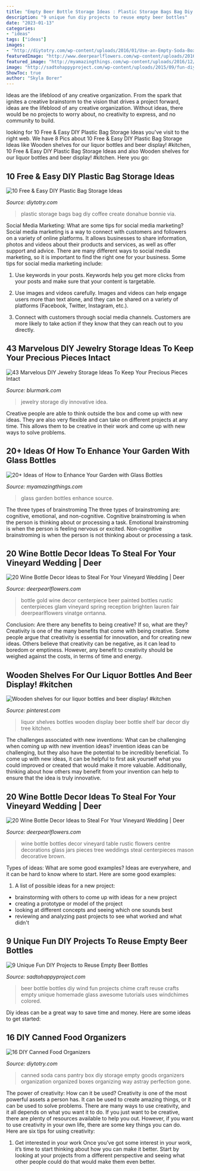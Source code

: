 ```yaml
---
title: "Empty Beer Bottle Storage Ideas : Plastic Storage Bags Bag Diy Coffee Create Donahue Bonnie Via"
description: "9 unique fun diy projects to reuse empty beer bottles"
date: "2023-01-13"
categories:
- "ideas"
tags: ["ideas"]
images:
- "http://diytotry.com/wp-content/uploads/2016/01/Use-an-Empty-Soda-Box-to-Store-Your-Cans.jpg"
featuredImage: "http://www.deerpearlflowers.com/wp-content/uploads/2016/05/vinatge-gold-beer-bottle-wedding-centerpiece.jpg"
featured_image: "http://myamazingthings.com/wp-content/uploads/2016/12/diy17.jpg"
image: "http://sadtohappyproject.com/wp-content/uploads/2015/09/fun-diy-projects23.jpg"
ShowToc: true
author: "Skyla Borer"
---
```



Ideas are the lifeblood of any creative organization. From the spark that ignites a creative brainstorm to the vision that drives a project forward, ideas are the lifeblood of any creative organization. Without ideas, there would be no projects to worry about, no creativity to express, and no community to build.

	

		
looking for 10 Free &amp; Easy DIY Plastic Bag Storage Ideas you've visit to the right web. We have 8 Pics about 10 Free &amp; Easy DIY Plastic Bag Storage Ideas like Wooden shelves for our liquor bottles and beer display! #kitchen, 10 Free &amp; Easy DIY Plastic Bag Storage Ideas and also Wooden shelves for our liquor bottles and beer display! #kitchen. Here you go:
		
    
## 10 Free &amp; Easy DIY Plastic Bag Storage Ideas

<img loading=lazy src="http://diytotry.com/wp-content/uploads/2018/01/Use-a-large-coffee-can-to-create-storage-for-your-plastic-bags.jpg" onerror="this.onerror=null;this.src='https://tse4.mm.bing.net/th?id=OIP.oFmfPWiv4QhWjXJWTYL-NAAAAA&amp;pid=15.1';" alt="10 Free &amp; Easy DIY Plastic Bag Storage Ideas">

_Source: diytotry.com_

>plastic storage bags bag diy coffee create donahue bonnie via. 

	

Social Media Marketing: What are some tips for social media marketing?
Social media marketing is a way to connect with customers and followers on a variety of online platforms. It allows businesses to share information, photos and videos about their products and services, as well as offer support and advice. There are many different ways to social media marketing, so it is important to find the right one for your business. Some tips for social media marketing include:
1. Use keywords in your posts. Keywords help you get more clicks from your posts and make sure that your content is targetable.

2. Use images and videos carefully. Images and videos can help engage users more than text alone, and they can be shared on a variety of platforms (Facebook, Twitter, Instagram, etc.).

3. Connect with customers through social media channels. Customers are more likely to take action if they know that they can reach out to you directly.

    
## 43 Marvelous DIY Jewelry Storage Ideas To Keep Your Precious Pieces Intact

<img loading=lazy src="http://www.blurmark.com/wp-content/uploads/2017/07/Innovative-Idea-For-Jewelry-Storage.jpg" onerror="this.onerror=null;this.src='https://tse4.mm.bing.net/th?id=OIP.6bmzjqoyVZEXkw8AB49NWAHaLQ&amp;pid=15.1';" alt="43 Marvelous DIY Jewelry Storage Ideas To Keep Your Precious Pieces Intact">

_Source: blurmark.com_

>jewelry storage diy innovative idea. 

	

Creative people are able to think outside the box and come up with new ideas. They are also very flexible and can take on different projects at any time. This allows them to be creative in their work and come up with new ways to solve problems.

    
## 20+ Ideas Of How To Enhance Your Garden With Glass Bottles

<img loading=lazy src="http://myamazingthings.com/wp-content/uploads/2016/12/diy17.jpg" onerror="this.onerror=null;this.src='https://tse3.mm.bing.net/th?id=OIP._CpPT8h_M3REKDGDekOCVAHaJ3&amp;pid=15.1';" alt="20+ Ideas of How to Enhance Your Garden with Glass Bottles">

_Source: myamazingthings.com_

>glass garden bottles enhance source. 

	

The three types of brainstroming
The three types of brainstroming are: cognitive, emotional, and non-cognitive. Cognitive brainstroming is when the person is thinking about or processing a task. Emotional brainstroming is when the person is feeling nervous or excited. Non-cognitive brainstroming is when the person is not thinking about or processing a task.

    
## 20 Wine Bottle Decor Ideas To Steal For Your Vineyard Wedding | Deer

<img loading=lazy src="http://www.deerpearlflowers.com/wp-content/uploads/2016/05/vinatge-gold-beer-bottle-wedding-centerpiece.jpg" onerror="this.onerror=null;this.src='https://tse2.mm.bing.net/th?id=OIP.v38W155v_aI3LR1GXLvMxwHaLH&amp;pid=15.1';" alt="20 Wine Bottle Decor Ideas to Steal For Your Vineyard Wedding | Deer">

_Source: deerpearlflowers.com_

>bottle gold wine decor centerpiece beer painted bottles rustic centerpieces glam vineyard spring reception brighten lauren fair deerpearlflowers vinatge orrtanna. 

	

Conclusion: Are there any benefits to being creative? If so, what are they?
Creativity is one of the many benefits that come with being creative. Some people argue that creativity is essential for innovation, and for creating new ideas. Others believe that creativity can be negative, as it can lead to boredom or emptiness. However, any benefit to creativity should be weighed against the costs, in terms of time and energy.

    
## Wooden Shelves For Our Liquor Bottles And Beer Display! #kitchen

<img loading=lazy src="https://i.pinimg.com/736x/09/77/a1/0977a146da968fcc3d4ef9cc98f7b80e--wooden-shelves-liquor-bottles.jpg" onerror="this.onerror=null;this.src='https://tse3.mm.bing.net/th?id=OIP.OGD4FwMki_0dPepZNwbCDQHaJR&amp;pid=15.1';" alt="Wooden shelves for our liquor bottles and beer display! #kitchen">

_Source: pinterest.com_

>liquor shelves bottles wooden display beer bottle shelf bar decor diy tree kitchen. 

	

The challenges associated with new inventions: What can be challenging when coming up with new invention ideas?
invention ideas can be challenging, but they also have the potential to be incredibly beneficial. To come up with new ideas, it can be helpful to first ask yourself what you could improved or created that would make it more valuable. Additionally, thinking about how others may benefit from your invention can help to ensure that the idea is truly innovative.

    
## 20 Wine Bottle Decor Ideas To Steal For Your Vineyard Wedding | Deer

<img loading=lazy src="https://www.deerpearlflowers.com/wp-content/uploads/2016/05/Brown-and-green-bottles-on-slabs-of-wooden-tree-stumps-as-table-centre-pieces-with-glass-jars-filled-with-wild-flowers-Image-by-LM-Weddings-Photography.jpg" onerror="this.onerror=null;this.src='https://tse2.mm.bing.net/th?id=OIP.rgLTbOn3HLlbATYM8FgHYwHaLH&amp;pid=15.1';" alt="20 Wine Bottle Decor Ideas to Steal For Your Vineyard Wedding | Deer">

_Source: deerpearlflowers.com_

>wine bottle bottles decor vineyard table rustic flowers centre decorations glass jars pieces tree weddings steal centerpieces mason decorative brown. 

	

Types of ideas: What are some good examples?
Ideas are everywhere, and it can be hard to know where to start. Here are some good examples:
1. A list of possible ideas for a new project: 
- brainstorming with others to come up with ideas for a new project 
- creating a prototype or model of the project 
- looking at different concepts and seeing which one sounds best 
- reviewing and analyzing past projects to see what worked and what didn't 

    
## 9 Unique Fun DIY Projects To Reuse Empty Beer Bottles

<img loading=lazy src="http://sadtohappyproject.com/wp-content/uploads/2015/09/fun-diy-projects23.jpg" onerror="this.onerror=null;this.src='https://tse4.mm.bing.net/th?id=OIP.ARUGXszjx4L-V-wt5gZwzgHaKW&amp;pid=15.1';" alt="9 Unique Fun DIY Projects to Reuse Empty Beer Bottles">

_Source: sadtohappyproject.com_

>beer bottle bottles diy wind fun projects chime craft reuse crafts empty unique homemade glass awesome tutorials uses windchimes colored. 

	

Diy ideas can be a great way to save time and money. Here are some ideas to get started: 

    
## 16 DIY Canned Food Organizers

<img loading=lazy src="http://diytotry.com/wp-content/uploads/2016/01/Use-an-Empty-Soda-Box-to-Store-Your-Cans.jpg" onerror="this.onerror=null;this.src='https://tse4.mm.bing.net/th?id=OIP._b3N8t-FJezgs3CX6nFkIQHaFj&amp;pid=15.1';" alt="16 DIY Canned Food Organizers">

_Source: diytotry.com_

>canned soda cans pantry box diy storage empty goods organizers organization organized boxes organizing way astray perfection gone. 

	

The power of creativity: How can it be used?
Creativity is one of the most powerful assets a person has. It can be used to create amazing things, or it can be used to solve problems. There are many ways to use creativity, and it all depends on what you want it to do. If you just want to be creative, there are plenty of resources available to help you out. However, if you want to use creativity in your own life, there are some key things you can do. Here are six tips for using creativity: 
1. Get interested in your work
Once you’ve got some interest in your work, it’s time to start thinking about how you can make it better. Start by looking at your projects from a different perspective and seeing what other people could do that would make them even better.

